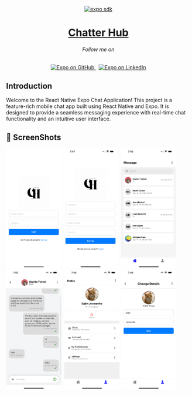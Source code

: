<!-- Banner Image -->

<p align="center">
  <a href="https://expo.dev/">
    <img alt="expo sdk" width="200" src="./assets/images/Clogo.gif">
    <h1 align="center">Chatter Hub</h1>
  </a>
</p>

<h6 align="center">Follow me on</h6>
<p align="center">
  
  <a aria-label="Follow @expo on GitHub" href="https://github.com/sajith-jeewantha" target="_blank">
    <img alt="Expo on GitHub" src="https://img.shields.io/badge/GitHub-222222?style=for-the-badge&logo=github&logoColor=white" target="_blank" />
  </a>&nbsp;
 
  <a aria-label="Follow @expo on LinkedIn" href="www.linkedin.com/in/sajith-jeewantha-76bb90254" target="_blank">
    <img alt="Expo on LinkedIn" src="https://img.shields.io/badge/LinkedIn-0077B5?style=for-the-badge&logo=linkedin&logoColor=white" target="_blank" />
  </a>
</p>

## Introduction

Welcome to the React Native Expo Chat Application! This project is a feature-rich mobile chat app built using React Native and Expo. It is designed to provide a seamless messaging experience with real-time chat functionality and an intuitive user interface. 


## 📸 ScreenShots


<img alt="image1" src="./github/image1.PNG" width="30%">&nbsp;<img alt="image2" src="./github/image2.PNG" width="30%">&nbsp;
<img alt="image3" src="./github/image3.PNG" width="30%">&nbsp;<img alt="image4" src="./github/image4.PNG" width="30%">&nbsp;
<img alt="image5" src="./github/image5.PNG" width="30%">&nbsp;<img alt="image6" src="./github/image6.PNG" width="30%">&nbsp;